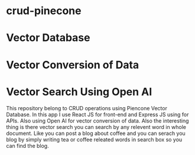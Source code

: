 # crud-pinecone
# Vector Database
# Vector Conversion of Data
# Vector Search Using Open AI
This repository belong to CRUD operations using Piencone Vector Database. In this app I use React JS for front-end and Express JS using for APIs. Also using Open AI for vector conversion of data. Also the interesting thing is there vector search you can search by any relevent word in whole document. Like you can post a blog about coffee and you can serach you blog by simply writing tea or coffee releated words in search box so you can find the blog.
